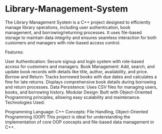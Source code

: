# Library-Management-System
The Library Management System is a C++ project designed to efficiently manage library operations, including user authentication, book management, and borrowing/returning processes. It uses file-based storage to maintain data integrity and ensures seamless interaction for both customers and managers with role-based access control.

Features:

User Authentication: Secure signup and login system with role-based access for customers and managers.
Book Management: Add, search, and update book records with details like title, author, availability, and price.
Borrow and Return:
Tracks borrowed books with due dates and calculates a fine for late returns.
Displays comprehensive book details during borrowing and return processes.
Data Persistence: Uses CSV files for managing users, books, and borrowing history.
Modular Design: Built with Object-Oriented Programming principles, allowing easy scalability and maintenance.
Technologies Used:

Programming Language: C++
Concepts: File Handling, Object-Oriented Programming (OOP)
This project is ideal for understanding the implementation of core OOP concepts and file-based data management in C++.
